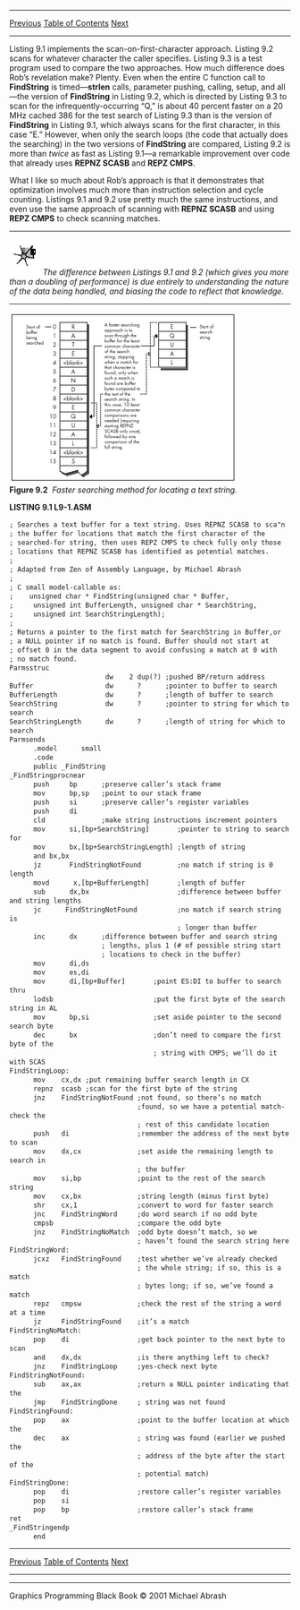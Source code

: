   ------------------------ --------------------------------- --------------------
  [Previous](09-02.html)   [Table of Contents](index.html)   [Next](09-04.html)
  ------------------------ --------------------------------- --------------------

Listing 9.1 implements the scan-on-first-character approach. Listing 9.2
scans for whatever character the caller specifies. Listing 9.3 is a test
program used to compare the two approaches. How much difference does
Rob’s revelation make? Plenty. Even when the entire C function call to
**FindString** is timed—**strlen** calls, parameter pushing, calling,
setup, and all—the version of **FindString** in Listing 9.2, which is
directed by Listing 9.3 to scan for the infrequently-occurring “Q,” is
about 40 percent faster on a 20 MHz cached 386 for the test search of
Listing 9.3 than is the version of **FindString** in Listing 9.1, which
always scans for the first character, in this case “E.” However, when
only the search loops (the code that actually does the searching) in the
two versions of **FindString** are compared, Listing 9.2 is more than
*twice* as fast as Listing 9.1—a remarkable improvement over code that
already uses **REPNZ SCASB** and **REPZ CMPS**.

What I like so much about Rob’s approach is that it demonstrates that
optimization involves much more than instruction selection and cycle
counting. Listings 9.1 and 9.2 use pretty much the same instructions,
and even use the same approach of scanning with **REPNZ SCASB** and
using **REPZ CMPS** to check scanning matches.

  ------------------- ----------------------------------------------------------------------------------------------------------------------------------------------------------------------------------------------------------------------------
  ![](images/i.jpg)   *The difference between Listings 9.1 and 9.2 (which gives you more than a doubling of performance) is due entirely to understanding the nature of the data being handled, and biasing the code to reflect that knowledge.*
  ------------------- ----------------------------------------------------------------------------------------------------------------------------------------------------------------------------------------------------------------------------

![](images/09-02.jpg)\
 **Figure 9.2**  *Faster searching method for locating a text string.*

**LISTING 9.1 L9-1.ASM**

    ; Searches a text buffer for a text string. Uses REPNZ SCASB to sca"n
    ; the buffer for locations that match the first character of the
    ; searched-for string, then uses REPZ CMPS to check fully only those
    ; locations that REPNZ SCASB has identified as potential matches.
    ;
    ; Adapted from Zen of Assembly Language, by Michael Abrash
    ;
    ; C small model-callable as:
    ;    unsigned char * FindString(unsigned char * Buffer,
    ;     unsigned int BufferLength, unsigned char * SearchString,
    ;     unsigned int SearchStringLength);
    ;
    ; Returns a pointer to the first match for SearchString in Buffer,or
    ; a NULL pointer if no match is found. Buffer should not start at
    ; offset 0 in the data segment to avoid confusing a match at 0 with
    ; no match found.
    Parmsstruc
                            dw    2 dup(?) ;pushed BP/return address
    Buffer                  dw      ?      ;pointer to buffer to search
    BufferLength            dw      ?      ;length of buffer to search
    SearchString            dw      ?      ;pointer to string for which to search
    SearchStringLength      dw      ?      ;length of string for which to search
    Parmsends
          .model      small
          .code
          public _FindString
    _FindStringprocnear
          push     bp      ;preserve caller’s stack frame
          mov      bp,sp   ;point to our stack frame
          push     si      ;preserve caller’s register variables
          push     di
          cld              ;make string instructions increment pointers
          mov      si,[bp+SearchString]       ;pointer to string to search for
          mov      bx,[bp+SearchStringLength] ;length of string
          and bx,bx
          jz       FindStringNotFound         ;no match if string is 0 length
          movd      x,[bp+BufferLength]       ;length of buffer
          sub      dx,bx                      ;difference between buffer and string lengths
          jc      FindStringNotFound          ;no match if search string is
                                              ; longer than buffer
          inc      dx      ;difference between buffer and search string
                           ; lengths, plus 1 (# of possible string start
                           ; locations to check in the buffer)
          mov      di,ds
          mov      es,di
          mov      di,[bp+Buffer]       ;point ES:DI to buffer to search thru
          lodsb                         ;put the first byte of the search string in AL
          mov      bp,si                ;set aside pointer to the second search byte
          dec      bx                   ;don’t need to compare the first byte of the
                                        ; string with CMPS; we’ll do it with SCAS
    FindStringLoop:
          mov    cx,dx ;put remaining buffer search length in CX
          repnz  scasb ;scan for the first byte of the string
          jnz    FindStringNotFound ;not found, so there’s no match
                                    ;found, so we have a potential match-check the
                                    ; rest of this candidate location
          push   di                 ;remember the address of the next byte to scan
          mov    dx,cx              ;set aside the remaining length to search in
                                    ; the buffer
          mov    si,bp              ;point to the rest of the search string
          mov    cx,bx              ;string length (minus first byte)
          shr    cx,1               ;convert to word for faster search
          jnc    FindStringWord     ;do word search if no odd byte
          cmpsb                     ;compare the odd byte
          jnz    FindStringNoMatch  ;odd byte doesn’t match, so we
                                    ; haven’t found the search string here
    FindStringWord:
          jcxz   FindStringFound    ;test whether we’ve already checked
                                    ; the whole string; if so, this is a match
                                    ; bytes long; if so, we’ve found a match
          repz   cmpsw              ;check the rest of the string a word at a time
          jz     FindStringFound    ;it’s a match
    FindStringNoMatch:
          pop    di                 ;get back pointer to the next byte to scan
          and    dx,dx              ;is there anything left to check?
          jnz    FindStringLoop     ;yes-check next byte
    FindStringNotFound:
          sub    ax,ax              ;return a NULL pointer indicating that the
          jmp    FindStringDone     ; string was not found
    FindStringFound:
          pop    ax                 ;point to the buffer location at which the
          dec    ax                 ; string was found (earlier we pushed the
                                    ; address of the byte after the start of the
                                    ; potential match)
    FindStringDone:
          pop    di                 ;restore caller’s register variables
          pop    si
          pop    bp                 ;restore caller’s stack frame
    ret
    _FindStringendp
          end

  ------------------------ --------------------------------- --------------------
  [Previous](09-02.html)   [Table of Contents](index.html)   [Next](09-04.html)
  ------------------------ --------------------------------- --------------------

* * * * *

Graphics Programming Black Book © 2001 Michael Abrash
